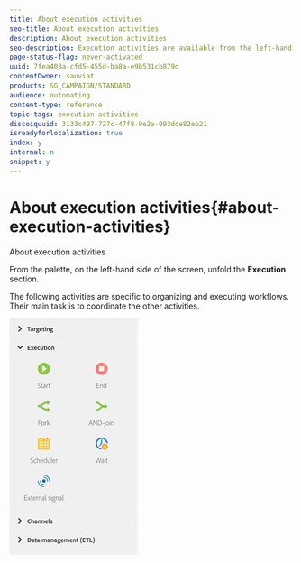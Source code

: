 ```yaml
---
title: About execution activities
seo-title: About execution activities
description: About execution activities
seo-description: Execution activities are available from the left-hand side of the screen.
page-status-flag: never-activated
uuid: 7fea408a-cfd5-455d-ba8a-e9b531cb879d
contentOwner: sauviat
products: SG_CAMPAIGN/STANDARD
audience: automating
content-type: reference
topic-tags: execution-activities
discoiquuid: 3133c497-727c-47f8-9e2a-093dde82eb21
isreadyforlocalization: true
index: y
internal: n
snippet: y
---
```


# About execution activities{#about-execution-activities}

About execution activities

From the palette, on the left-hand side of the screen, unfold the **Execution** section.

The following activities are specific to organizing and executing workflows. Their main task is to coordinate the other activities. 

![](assets/wkf_execution_activities.png)


